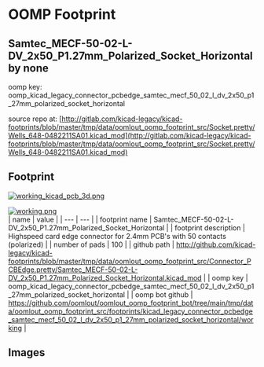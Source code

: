 # OOMP Footprint  
## Samtec_MECF-50-02-L-DV_2x50_P1.27mm_Polarized_Socket_Horizontal  by none  
  
oomp key: oomp_kicad_legacy_connector_pcbedge_samtec_mecf_50_02_l_dv_2x50_p1_27mm_polarized_socket_horizontal  
  
source repo at: [http://gitlab.com/kicad-legacy/kicad-footprints/blob/master/tmp/data/oomlout_oomp_footprint_src/Socket.pretty/Wells_648-0482211SA01.kicad_mod](http://gitlab.com/kicad-legacy/kicad-footprints/blob/master/tmp/data/oomlout_oomp_footprint_src/Socket.pretty/Wells_648-0482211SA01.kicad_mod)  
## Footprint  
  
[![working_kicad_pcb_3d.png](working_kicad_pcb_3d_600.png)](working_kicad_pcb_3d.png)  
  
[![working.png](working_600.png)](working.png)  
| name | value | 
| --- | --- | 
| footprint name | Samtec_MECF-50-02-L-DV_2x50_P1.27mm_Polarized_Socket_Horizontal | 
| footprint description | Highspeed card edge connector for 2.4mm PCB's with 50 contacts (polarized) | 
| number of pads | 100 | 
| github path | http://github.com/kicad-legacy/kicad-footprints/blob/master/tmp/data/oomlout_oomp_footprint_src/Connector_PCBEdge.pretty/Samtec_MECF-50-02-L-DV_2x50_P1.27mm_Polarized_Socket_Horizontal.kicad_mod | 
| oomp key | oomp_kicad_legacy_connector_pcbedge_samtec_mecf_50_02_l_dv_2x50_p1_27mm_polarized_socket_horizontal | 
| oomp bot github | https://github.com/oomlout/oomlout_oomp_footprint_bot/tree/main/tmp/data/oomlout_oomp_footprint_src/footprints/kicad_legacy_connector_pcbedge_samtec_mecf_50_02_l_dv_2x50_p1_27mm_polarized_socket_horizontal/working | 
## Images  
